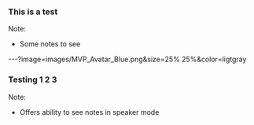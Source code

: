### This is a test

Note:
- Some notes to see

---?image=images/MVP_Avatar_Blue.png&size=25% 25%&color=ligtgray
### Testing 1 2 3

Note:
- Offers ability to see notes in speaker mode